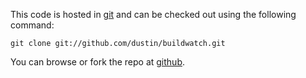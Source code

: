 This code is hosted in [git](http://git.or.cz/) and can be checked out using the following command:

```
git clone git://github.com/dustin/buildwatch.git
```

You can browse or fork the repo at [github](http://github.com/dustin/buildwatch).